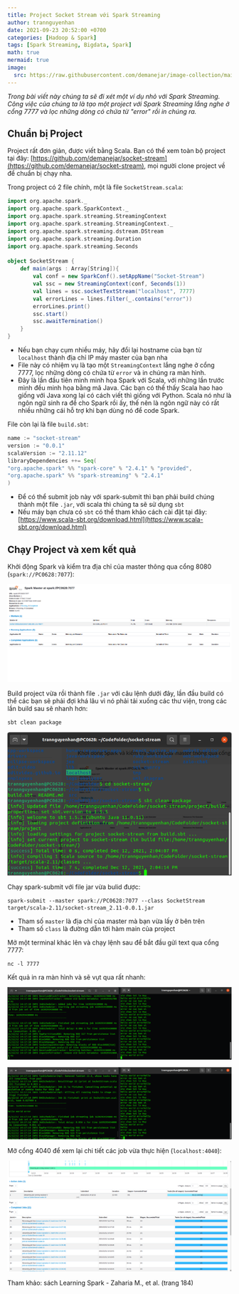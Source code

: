```yaml
---
title: Project Socket Stream với Spark Streaming
author: trannguyenhan 
date: 2021-09-23 20:52:00 +0700
categories: [Hadoop & Spark]
tags: [Spark Streaming, Bigdata, Spark]
math: true
mermaid: true
image:
  src: https://raw.githubusercontent.com/demanejar/image-collection/main/SparkStreaming/streaming-arch.png
---
```

*Trong bài viết này chúng ta sẽ đi xét một ví dụ nhỏ với Spark Streaming. Công việc của chúng ta là tạo một project với Spark Streaming lắng nghe ở cổng 7777 và lọc những dòng có chứa từ "error" rồi in chúng ra.* 

## Chuẩn bị Project

Project rất đơn giản, được viết bằng Scala. Bạn có thể xem toàn bộ project tại đây: [https://github.com/demanejar/socket-stream](https://github.com/demanejar/socket-stream), mọi người clone project về để chuẩn bị chạy nha.

Trong project có 2 file chính, một là file `SocketStream.scala`: 
```scala
import org.apache.spark._
import org.apache.spark.SparkContext._
import org.apache.spark.streaming.StreamingContext
import org.apache.spark.streaming.StreamingContext._
import org.apache.spark.streaming.dstream.DStream
import org.apache.spark.streaming.Duration
import org.apache.spark.streaming.Seconds

object SocketStream {
	def main(args : Array[String]){
		val conf = new SparkConf().setAppName("Socket-Stream")
		val ssc = new StreamingContext(conf, Seconds(1))
		val lines = ssc.socketTextStream("localhost", 7777)
		val errorLines = lines.filter(_.contains("error"))
		errorLines.print()
		ssc.start()
		ssc.awaitTermination()
	}
}
```

- Nếu bạn chạy cụm nhiều máy, hãy đổi lại hostname của bạn từ `localhost` thành địa chỉ IP máy master của bạn nha
- File này có nhiệm vụ là tạo một `StreamingContext` lắng nghe ở cổng 7777, lọc những dòng có chứa từ `error` và in chúng ra màn hình.
- Đây là lần đầu tiên mình minh họa Spark với Scala, với những lần trước mình đều minh họa bằng mã Java. Các bạn có thể thấy Scala hao hao giống với Java xong lại có cách viết thì giống với Python. Scala nó như là ngôn ngữ sinh ra để cho Spark rồi ấy, thế nên là ngôn ngữ này có rất nhiều những cái hỗ trợ khi bạn dùng nó để code Spark. 

File còn lại là file `build.sbt`: 

```sbt
name := "socket-stream"
version := "0.0.1"
scalaVersion := "2.11.12"
libraryDependencies ++= Seq(
"org.apache.spark" %% "spark-core" % "2.4.1" % "provided",
"org.apache.spark" %% "spark-streaming" % "2.4.1"
)
```

- Để có thể submit job này với spark-submit thì bạn phải build chúng thành một file `.jar`, với scala thì chúng ta sẽ sử dụng `sbt`
- Nếu máy bạn chưa có `sbt` có thể tham khảo cách cài đặt tại đây: [https://www.scala-sbt.org/download.html](https://www.scala-sbt.org/download.html)

## Chạy Project và xem kết quả

Khởi động Spark và kiểm tra địa chỉ của master thông qua cổng 8080 (`spark://PC0628:7077`): 

![](https://raw.githubusercontent.com/demanejar/image-collection/main/SocketStream/socket_stream.png)

Build project vừa rồi thành file `.jar` với câu lệnh dưới đây, lần đầu build có thể các bạn sẽ phải đợi khá lâu vì nó phải tải xuống các thư viện, trong các lần build sau sẽ nhanh hơn: 

```bash
sbt clean package
```

![](https://raw.githubusercontent.com/demanejar/image-collection/main/SocketStream/sbt_clean_package.png)

Chạy spark-submit với file jar vừa bulid được: 
```
spark-submit --master spark://PC0628:7077 --class SocketStream target/scala-2.11/socket-stream_2.11-0.0.1.jar
```

- Tham số `master` là địa chỉ của master mà bạn vừa lấy ở bên trên
- Tham số `class` là đường dẫn tới hàm main của project

Mở một terminal khác lên và chạy lệnh sau để bắt đầu gửi text qua cổng 7777: 

```
nc -l 7777
```

Kết quả in ra màn hình và sẽ vụt qua rất nhanh: 

![](https://raw.githubusercontent.com/demanejar/image-collection/main/SocketStream/result_1.png)

![](https://raw.githubusercontent.com/demanejar/image-collection/main/SocketStream/result_2.png)

Mở cổng 4040 để xem lại chi tiết các job vừa thực hiện (`localhost:4040`): 

![](https://raw.githubusercontent.com/demanejar/image-collection/main/SocketStream/4040.png)

Tham khảo: sách Learning Spark - Zaharia M., et al. (trang 184)
